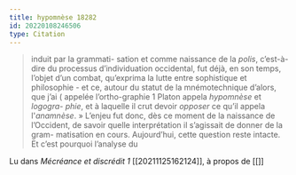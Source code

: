 ```yaml
---
title: hypomnèse 18282
id: 20220108246506
type: Citation
---
```


> induit par la grammati- sation et comme naissance de la *polis*, c’est-à-dire du processus d’individuation occidental, fut déjà, en son temps, l’objet d’un combat, qu’exprima la lutte entre sophistique et philosophie - et ce, autour du statut de la mnémotechnique d’alors, que j’ai ( appelée l’ortho-graphie 1 Platon appela *hypomnèse* et *logogra- phie*, et à laquelle il crut devoir *opposer* ce qu’il appela l'*anamnèse*. » L’enjeu fut donc, dès ce moment de la naissance de l’Occident, de savoir quelle interprétation il s’agissait de donner de la gram- matisation en cours. Aujourd’hui, cette question reste intacte. Et c’est pourquoi l’analyse du

Lu dans *Mécréance et discrédit 1* [[20211125162124]], à propos de [[]]
